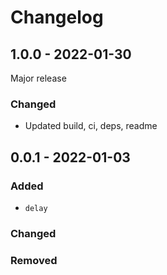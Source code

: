 # Changelog

## 1.0.0 - 2022-01-30

Major release

### Changed

- Updated build, ci, deps, readme

## 0.0.1 - 2022-01-03

### Added

- `delay`

### Changed

### Removed
